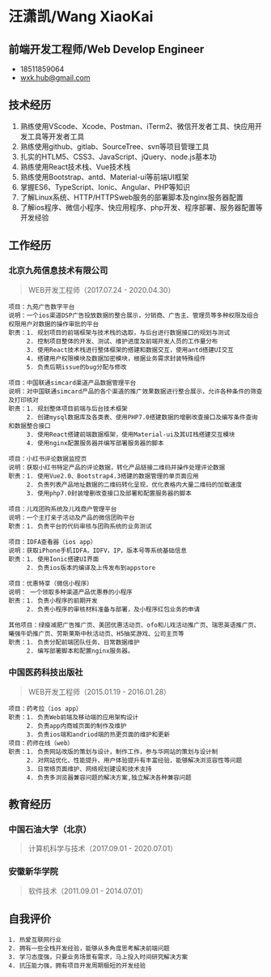 # 汪潇凯/Wang XiaoKai
## 前端开发工程师/Web Develop Engineer

- 18511859064
- wxk.hub@gmail.com

## 技术经历
1. 熟练使用VScode、Xcode、Postman、iTerm2、微信开发者工具、快应用开发工具等开发者工具
2. 熟练使用github、gitlab、SourceTree、svn等项目管理工具
3. 扎实的HTLM5、CSS3、JavaScript、jQuery、node.js基本功
4. 熟练使用React技术栈、Vue技术栈
5. 熟练使用Bootstrap、antd、Material-ui等前端UI框架
6. 掌握ES6、TypeScript、Ionic、Angular、PHP等知识
7. 了解Linux系统、HTTP/HTTPSweb服务的部署脚本及nginx服务器配置
8. 了解ios程序、微信小程序、快应用程序、php开发、程序部署、服务器配置等开发经验

## 工作经历
### 北京九苑信息技术有限公司
> WEB开发工程师（2017.07.24 - 2020.04.30）

    项目：九苑广告数字平台
    说明：一个ios渠道DSP广告投放数据的整合展示，分销商、广告主、管理员等多种权限及组合权限用户对数据的操作审批的平台
    职责：1. 规划项目的前端框架与技术栈的选取，与后台进行数据接口的规划与测试
         2. 控制项目整体的开发、测试、维护进度及前端开发人员的工作量分布
         3. 使用React技术栈进行整体框架的搭建和数据交互，使用antd搭建UI交互
         4. 搭建用户权限模块及数据加密模块，根据业务需求封装特殊组件
         5. 负责后期issue的bug分配与修改

    项目：中国联通simcard渠道产品数据管理平台
    说明：对中国联通simcard产品的各个渠道的推广效果数据进行整合展示，允许各种条件的筛查及打印核对
    职责：1. 规划整体项目前端与后台技术框架
         2. 创建mysql数据库及各类表、使用PHP7.0搭建数据的增删改查接口及编写条件查询和数据整合接口
         3. 使用React搭建前端数据框架，使用Material-ui及其UI栈搭建交互模块
         4. 使用nginx配置服务器并编写部署服务器的脚本

    项目：小红书评论数据监控页
    说明：获取小红书特定产品的评论数据，转化产品链接二维码并操作处理评论数据
    职责：1. 使用Vue2.0、Bootstrap4.3搭建的数据管理的单页面应用
         2. 负责列表产品地址数据的二维码转化呈现，优化表格内大量二维码的加载速度
         3. 使用php7.0封装增删改查接口及部署和配置服务器的脚本

    项目：儿戏团购系统及儿戏商户管理平台
    说明：一个主打亲子活动及产品的微信团购平台
    职责：1. 负责平台的代码审核与团购系统的业务测试

    项目：IDFA查看器（ios app）
    说明：获取iPhone手机IDFA，IDFV，IP，版本号等系统基础信息
    职责：1. 使用Ionic搭建UI界面
         2. 负责ios版本的编译及上传发布到appstore

    项目：优惠特享（微信小程序）
    说明： 一个领取多种渠道产品优惠券的小程序
    职责：1. 负责小程序的前期开发
         2. 负责小程序的审核材料准备与部署，及小程序红包业务的申请

    其他项目：绿瘦减肥广告推广页、美团优惠活动页、ofo和儿戏活动推广页、瑞思英语推广页、曦强牛奶推广页、劳斯莱斯中秋活动页、H5抽奖游戏、公司主页等
    职责：1. 负责分配前端团队任务、日常数据维护
         2. 编写部署脚本和配置nginx服务器。

### 中国医药科技出版社
> WEB开发工程师（2015.01.19 - 2016.01.28）

    项目：药考拉（ios app）
    职责：1. 负责Web前端及移动端的应用架构设计
         2. 负责app内商城页面的制作及维护
         3. 负责ios端和andriod端的热更页面的维护和更新
    项目：药师在线（web）
    职责：1. 负责网站改版的策划与设计，制作工作，参与华网站的策划与设计制
         2. 对网站优化、性能提升、用户体验提升有丰富经验，能够解决浏览容性等问题
         3. 日常络页面维护、网络规划建设和技术支持
         4. 负责多浏览器兼容问题的解决方案,独立解决各种兼容问题
    
## 教育经历
### 中国石油大学（北京）
> 计算机科学与技术（2017.09.01 - 2020.07.01）
### 安徽新华学院
> 软件技术（2011.09.01 - 2014.07.01）

## 自我评价
    1. 热爱互联网行业
    2. 拥有一些全栈开发经验，能够从多角度思考解决前端问题
    3. 学习态度强，只要业务场景有需求，马上投入时间研究解决方案
    4. 抗压能力强，拥有项目开发周期极短的开发经验
    


